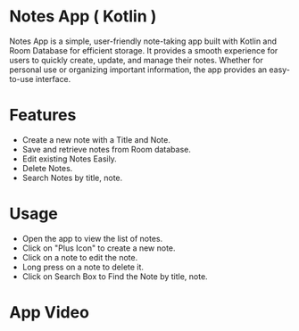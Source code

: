 
# Notes App ( Kotlin )
Notes App is a simple, user-friendly note-taking app built with Kotlin and Room Database for efficient storage. It provides a smooth experience for users to quickly create, update, and manage their notes. Whether for personal use or organizing important information,  the app provides an easy-to-use interface.
# Features
* Create a new note with a Title and Note.
* Save and retrieve notes from Room database.
* Edit existing Notes Easily.
* Delete Notes.
* Search Notes by title, note.


# Usage

* Open the app to view the list of notes.
* Click on "Plus Icon" to create a new note.
* Click on a note to edit the note.
* Long press on a note to delete it.
* Click on Search Box to Find the Note by title, note.

# App Video








